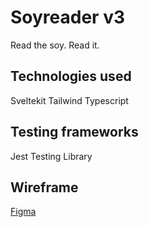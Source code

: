# Soyreader v3

Read the soy. Read it.

## Technologies used

Sveltekit
Tailwind
Typescript

## Testing frameworks

Jest
Testing Library

## Wireframe

[Figma](https://www.figma.com/file/uMUDafEHprAMZAykSFYTQE/soyreaderv2)